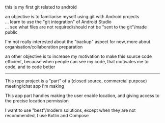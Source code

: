 this is my first git related to android

an objective is to familiarise myself using git with Android projects  
... learn to use the "git integration" of Android Studio  
... see what files are not required/should not be "sent to the git"/made public

I'm not really interested about the "backup" aspect for now, more about organisation/collaboration preparation

an other objective is to increase my motivation to make this source code efficient, because when people can see my code, that motivates me to code, and to code better
___
This repo project is a "part" of a (closed source, commercial purpose) meeting/chat app i'm making

This app part handles making the user enable location, and giving access to the precise location permission

I want to use "best"/modern solutions, except when they are not recommended, I use Kotlin and Compose
